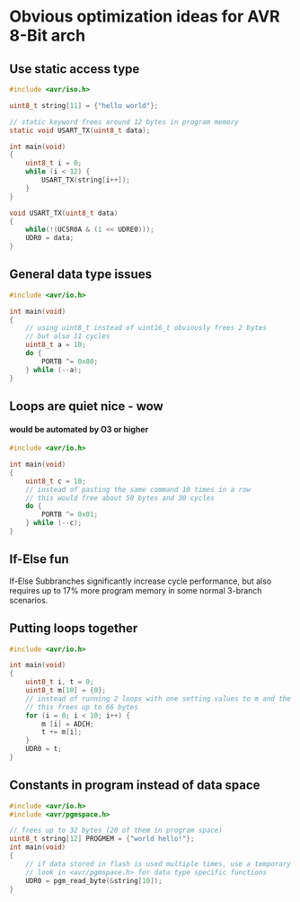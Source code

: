 # Obvious optimization ideas for AVR 8-Bit arch
## Use static access type
```c
#include <avr/iso.h>

uint8_t string[11] = {"hello world"};

// static keyword frees around 12 bytes in program memory
static void USART_TX(uint8_t data);

int main(void)
{
    uint8_t i = 0;
    while (i < 12) {
        USART_TX(string[i++]);
    }
}

void USART_TX(uint8_t data)
{
    while(!(UCSR0A & (1 << UDRE0)));
    UDR0 = data;
}
```

## General data type issues

```c
#include <avr/io.h>

int main(void)
{
    // using uint8_t instead of uint16_t obviously frees 2 bytes
    // but also 11 cycles
    uint8_t a = 10;
    do {
        PORTB ^= 0x80;
    } while (--a);
}
```

## Loops are quiet nice - wow
#### would be automated by O3 or higher
```c
#include <avr/io.h>

int main(void)
{
    uint8_t c = 10;
    // instead of pasting the same command 10 times in a row
    // this would free about 50 bytes and 30 cycles
    do {
        PORTB ^= 0x01;
    } while (--c);
}
```

## If-Else fun
If-Else Subbranches significantly increase cycle performance, but also requires up to 17% more program memory in some normal 3-branch scenarios.

## Putting loops together
```c
#include <avr/io.h>

int main(void)
{
    uint8_t i, t = 0;
    uint8_t m[10] = {0};
    // instead of running 2 loops with one setting values to m and the other increasing t
    // this frees up to 66 bytes
    for (i = 0; i < 10; i++) {
        m [i] = ADCH;
        t += m[i];
    }
    UDR0 = t;
}
```

## Constants in program instead of data space
```c
#include <avr/io.h>
#include <avr/pgmspace.h>

// frees up to 32 bytes (20 of them in program space)
uint8_t string[12] PROGMEM = {"world hello!"};
int main(void)
{
    // if data stored in flash is used multiple times, use a temporary variable instead
    // look in <avr/pgmspace.h> for data type specific functions
    UDR0 = pgm_read_byte(&string[10]);
}
```